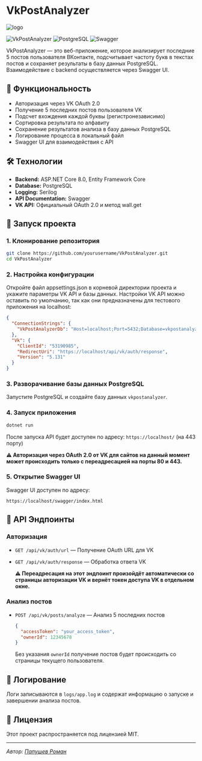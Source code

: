 # VkPostAnalyzer

![logo](https://i.imgur.com/YDyDETr.png)

![VkPostAnalyzer](https://img.shields.io/badge/ASP.NET_Core-8.0-blue.svg) ![PostgreSQL](https://img.shields.io/badge/PostgreSQL-17-blue.svg) ![Swagger](https://img.shields.io/badge/Swagger-UI-green.svg)

VkPostAnalyzer — это веб-приложение, которое анализирует последние 5 постов пользователя ВКонтакте, подсчитывает частоту букв в текстах постов и сохраняет результаты в базу данных PostgreSQL. Взаимодействие с backend осуществляется через Swagger UI.

## 📌 Функциональность
- Авторизация через VK OAuth 2.0
- Получение 5 последних постов пользователя VK
- Подсчет вхождения каждой буквы (регистронезависимо)
- Сортировка результата по алфавиту
- Сохранение результатов анализа в базу данных PostgreSQL
- Логирование процесса в локальный файл
- Swagger UI для взаимодействия с API

## 🛠 Технологии
- **Backend:** ASP.NET Core 8.0, Entity Framework Core
- **Database:** PostgreSQL
- **Logging:** Serilog
- **API Documentation:** Swagger
- **VK API:** Официальный OAuth 2.0 и метод wall.get

## 🚀 Запуск проекта

### 1. Клонирование репозитория
```bash
git clone https://github.com/yourusername/VkPostAnalyzer.git
cd VkPostAnalyzer
```

### 2. Настройка конфигурации
Откройте файл appsettings.json в корневой директории проекта и укажите параметры VK API и базы данных. Настройки VK API можно оставить по умолчанию, так как они предназначены для тестового приложения на localhost:

```json
{
  "ConnectionStrings": {
    "VkPostAnalyzerDb": "Host=localhost;Port=5432;Database=vkpostanalyzer;Username=your_user;Password=your_password"
  },
  "Vk": {
    "ClientId": "53190985",
    "RedirectUri": "https://localhost/api/vk/auth/response",
    "Version": "5.131"
  }
}
```

### 3. Разворачивание базы данных PostgreSQL
Запустите PostgreSQL и создайте базу данных `vkpostanalyzer`.

### 4. Запуск приложения
```bash
dotnet run
```

После запуска API будет доступен по адресу: `https://localhost/` (на 443 порту)

**⚠️ Авторизация через OAuth 2.0 от VK для сайтов на данный момент может происходить только с переадресацией на порты 80 и 443.**

### 5. Открытие Swagger UI
Swagger UI доступен по адресу:
```
https://localhost/swagger/index.html
```

## 📌 API Эндпоинты

### Авторизация
- `GET /api/vk/auth/url` — Получение OAuth URL для VK
- `GET /api/vk/auth/response` — Обработка ответа VK

  **⚠️ Переадресация на этот эндпоинт произойдёт автоматически со страницы авторизации VK и вернёт токен доступа VK в отдельном окне.**

### Анализ постов
- `POST /api/vk/posts/analyze` — Анализ 5 последних постов
  ```json
  {
    "accessToken": "your_access_token",
    "ownerId": 12345678
  }
  ```
  Без указания ```ownerId``` получение постов будет происходить со страницы текущего пользователя.

## 📜 Логирование
Логи записываются в `logs/app.log` и содержат информацию о запуске и завершении анализа постов.

## 📄 Лицензия
Этот проект распространяется под лицензией MIT.

---
_Автор: [Папушев Роман](https://github.com/LeonKote)_
